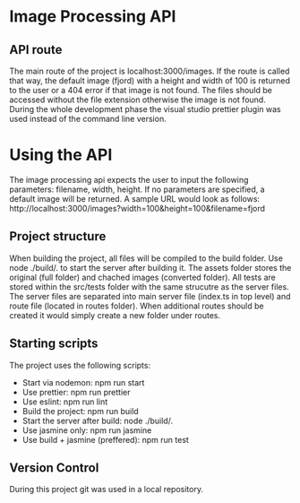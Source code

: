 # Image Processing API

## API route

The main route of the project is localhost:3000/images. If the route is called that way, the default image (fjord) with a height and width of 100 is returned to the user or a 404 error if that image is not found.
The files should be accessed without the file extension otherwise the image is not found.
During the whole development phase the visual studio prettier plugin was used instead of the command line version.

# Using the API

The image processing api expects the user to input the following parameters: filename, width, height. If no parameters are specified, a default image will be returned.
A sample URL would look as follows:
http://localhost:3000/images?width=100&height=100&filename=fjord

## Project structure

When building the project, all files will be compiled to the build folder. Use node ./build/. to start the server after building it.
The assets folder stores the original (full folder) and chached images (converted folder).
All tests are stored within the src/tests folder with the same strucutre as the server files.
The server files are separated into main server file (index.ts in top level) and route file (located in routes folder). When additional routes should be created it would simply create a new folder under routes.

## Starting scripts

The project uses the following scripts:

- Start via nodemon: npm run start
- Use prettier: npm run prettier
- Use eslint: npm run lint
- Build the project: npm run build
- Start the server after build: node ./build/.
- Use jasmine only: npm run jasmine
- Use build + jasmine (preffered): npm run test

## Version Control

During this project git was used in a local repository.
